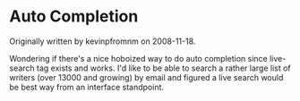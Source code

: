 # Auto Completion

Originally written by kevinpfromnm on 2008-11-18.

Wondering if there's a nice hoboized way to do auto completion since live-search tag exists and works.  I'd like to be able to search a rather large list of writers (over 13000 and growing) by email and figured a live search would be best way from an interface standpoint.